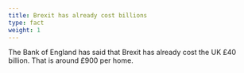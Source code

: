 ```yaml
---
title: Brexit has already cost billions
type: fact
weight: 1
---
```


The Bank of England has said that Brexit has already cost the UK £40 billion. That is around £900 per home.
